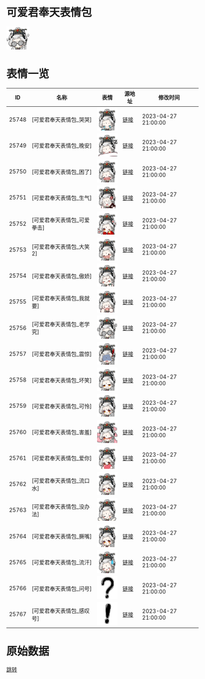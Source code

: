 # 可爱君奉天表情包

<img src="./cover.png" height="60" alt="cover" />

# 表情一览

|ID|名称|表情|源地址|修改时间|
|----|----|----|----|----|
|25748|[可爱君奉天表情包_哭哭]|<img src="./pic/025748_%5B可爱君奉天表情包_哭哭%5D.png" height="60" alt="哭哭"/>|[链接](https://i0.hdslb.com/bfs/garb/5fb820c32c7dd512713109c38fa6aa6fff210026.png)|2023-04-27 21:00:00|
|25749|[可爱君奉天表情包_晚安]|<img src="./pic/025749_%5B可爱君奉天表情包_晚安%5D.png" height="60" alt="晚安"/>|[链接](https://i0.hdslb.com/bfs/garb/00fe805e5097195a27b66fa6ad284d341d6ecc60.png)|2023-04-27 21:00:00|
|25750|[可爱君奉天表情包_困了]|<img src="./pic/025750_%5B可爱君奉天表情包_困了%5D.png" height="60" alt="困了"/>|[链接](https://i0.hdslb.com/bfs/garb/73afaa05e49d0a9157125697570209f4f54d8faf.png)|2023-04-27 21:00:00|
|25751|[可爱君奉天表情包_生气]|<img src="./pic/025751_%5B可爱君奉天表情包_生气%5D.png" height="60" alt="生气"/>|[链接](https://i0.hdslb.com/bfs/garb/512185b0ef72af26f0b5404149be82207f51bf12.png)|2023-04-27 21:00:00|
|25752|[可爱君奉天表情包_可爱拳击]|<img src="./pic/025752_%5B可爱君奉天表情包_可爱拳击%5D.png" height="60" alt="可爱拳击"/>|[链接](https://i0.hdslb.com/bfs/garb/95133c4c79eb328419a3e56cd2f62157bbf2ca03.png)|2023-04-27 21:00:00|
|25753|[可爱君奉天表情包_大笑2]|<img src="./pic/025753_%5B可爱君奉天表情包_大笑2%5D.png" height="60" alt="大笑2"/>|[链接](https://i0.hdslb.com/bfs/garb/e48b6ef88456fd9485f990d20964315945f3ffaf.png)|2023-04-27 21:00:00|
|25754|[可爱君奉天表情包_傲娇]|<img src="./pic/025754_%5B可爱君奉天表情包_傲娇%5D.png" height="60" alt="傲娇"/>|[链接](https://i0.hdslb.com/bfs/garb/e639512e216b2e6b2106ffbeb81d6bad9815c333.png)|2023-04-27 21:00:00|
|25755|[可爱君奉天表情包_我就要]|<img src="./pic/025755_%5B可爱君奉天表情包_我就要%5D.png" height="60" alt="我就要"/>|[链接](https://i0.hdslb.com/bfs/garb/6b252052a5c99d3ad84ac1d4d7bbf0f0737f613d.png)|2023-04-27 21:00:00|
|25756|[可爱君奉天表情包_老学究]|<img src="./pic/025756_%5B可爱君奉天表情包_老学究%5D.png" height="60" alt="老学究"/>|[链接](https://i0.hdslb.com/bfs/garb/432f0b5ff30c3fa04bab4fefd69d2ef4e36bce0c.png)|2023-04-27 21:00:00|
|25757|[可爱君奉天表情包_震惊]|<img src="./pic/025757_%5B可爱君奉天表情包_震惊%5D.png" height="60" alt="震惊"/>|[链接](https://i0.hdslb.com/bfs/garb/98fd145987c36585a77f525445286e87acd2c239.png)|2023-04-27 21:00:00|
|25758|[可爱君奉天表情包_坏笑]|<img src="./pic/025758_%5B可爱君奉天表情包_坏笑%5D.png" height="60" alt="坏笑"/>|[链接](https://i0.hdslb.com/bfs/garb/906dd440dd8ed50c769c411466d8e93cb5b4cdd9.png)|2023-04-27 21:00:00|
|25759|[可爱君奉天表情包_可怜]|<img src="./pic/025759_%5B可爱君奉天表情包_可怜%5D.png" height="60" alt="可怜"/>|[链接](https://i0.hdslb.com/bfs/garb/bdcddd8ada76235ba3ebdfc292e0a9441b920b48.png)|2023-04-27 21:00:00|
|25760|[可爱君奉天表情包_害羞]|<img src="./pic/025760_%5B可爱君奉天表情包_害羞%5D.png" height="60" alt="害羞"/>|[链接](https://i0.hdslb.com/bfs/garb/09884d35dc59963ecf7c6dd253732b80a4fe62d4.png)|2023-04-27 21:00:00|
|25761|[可爱君奉天表情包_爱你]|<img src="./pic/025761_%5B可爱君奉天表情包_爱你%5D.png" height="60" alt="爱你"/>|[链接](https://i0.hdslb.com/bfs/garb/2495cc7d02f910d80f063070db80ac97aa1e46da.png)|2023-04-27 21:00:00|
|25762|[可爱君奉天表情包_流口水]|<img src="./pic/025762_%5B可爱君奉天表情包_流口水%5D.png" height="60" alt="流口水"/>|[链接](https://i0.hdslb.com/bfs/garb/a91930007a8cfec0300cbe5fdb4b4e2e8f5d135b.png)|2023-04-27 21:00:00|
|25763|[可爱君奉天表情包_没办法]|<img src="./pic/025763_%5B可爱君奉天表情包_没办法%5D.png" height="60" alt="没办法"/>|[链接](https://i0.hdslb.com/bfs/garb/f5d965fe7ff89c4ccaa8b0949d41443b666b0cb9.png)|2023-04-27 21:00:00|
|25764|[可爱君奉天表情包_撅嘴]|<img src="./pic/025764_%5B可爱君奉天表情包_撅嘴%5D.png" height="60" alt="撅嘴"/>|[链接](https://i0.hdslb.com/bfs/garb/a54c905361606849fc52e84f117ef0fc19e67ad3.png)|2023-04-27 21:00:00|
|25765|[可爱君奉天表情包_流汗]|<img src="./pic/025765_%5B可爱君奉天表情包_流汗%5D.png" height="60" alt="流汗"/>|[链接](https://i0.hdslb.com/bfs/garb/42619da80180f9ea2a821290fd185164bd55cfb7.png)|2023-04-27 21:00:00|
|25766|[可爱君奉天表情包_问号]|<img src="./pic/025766_%5B可爱君奉天表情包_问号%5D.png" height="60" alt="问号"/>|[链接](https://i0.hdslb.com/bfs/garb/1a986927877c02bb798eb638a667c6354d774601.png)|2023-04-27 21:00:00|
|25767|[可爱君奉天表情包_感叹号]|<img src="./pic/025767_%5B可爱君奉天表情包_感叹号%5D.png" height="60" alt="感叹号"/>|[链接](https://i0.hdslb.com/bfs/garb/878a54dd7330c7b72cbdf68d40c901afa11668ba.png)|2023-04-27 21:00:00|

# 原始数据

[跳转](./raw.json)

